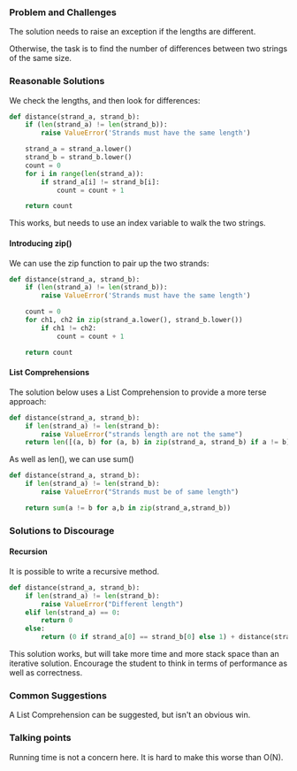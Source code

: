 ### Problem and Challenges

The solution needs to raise an exception if the lengths are different.

Otherwise, the task is to find the number of differences between two strings of the same size.

### Reasonable Solutions

We check the lengths, and then look for differences:
	
```python
def distance(strand_a, strand_b):
	if (len(strand_a) != len(strand_b)):
		raise ValueError('Strands must have the same length')

	strand_a = strand_a.lower()
	strand_b = strand_b.lower()
	count = 0
	for i in range(len(strand_a)):
		if strand_a[i] != strand_b[i]:
			count = count + 1

	return count
```

This works, but needs to use an index variable to walk the two strings.

#### Introducing zip()

We can use the zip function to pair up the two strands:

```python
def distance(strand_a, strand_b):
	if (len(strand_a) != len(strand_b)):
		raise ValueError('Strands must have the same length')

	count = 0
	for ch1, ch2 in zip(strand_a.lower(), strand_b.lower())
		if ch1 != ch2:
			count = count + 1

	return count
```
    
#### List Comprehensions
	
The solution below uses a List Comprehension to provide a more terse approach:
	
```python
def distance(strand_a, strand_b):
	if len(strand_a) != len(strand_b):
		raise ValueError("strands length are not the same")
	return len([(a, b) for (a, b) in zip(strand_a, strand_b) if a != b])
```

As well as len(), we can use sum()

```python
def distance(strand_a, strand_b):
    if len(strand_a) != len(strand_b):
        raise ValueError("Strands must be of same length")

    return sum(a != b for a,b in zip(strand_a,strand_b))
```

### Solutions to Discourage

#### Recursion

It is possible to write a recursive method.

```python
def distance(strand_a, strand_b):
    if len(strand_a) != len(strand_b):
        raise ValueError("Different length")
    elif len(strand_a) == 0:
        return 0
    else:
        return (0 if strand_a[0] == strand_b[0] else 1) + distance(strand_a[1:], strand_b[1:])
```

This solution works, but will take more time and more stack space than an iterative solution.
Encourage the student to think in terms of performance as well as correctness.

### Common Suggestions

A List Comprehension can be suggested, but isn't an obvious win.
	 
### Talking points

Running time is not a concern here. It is hard to make this worse than O(N).
